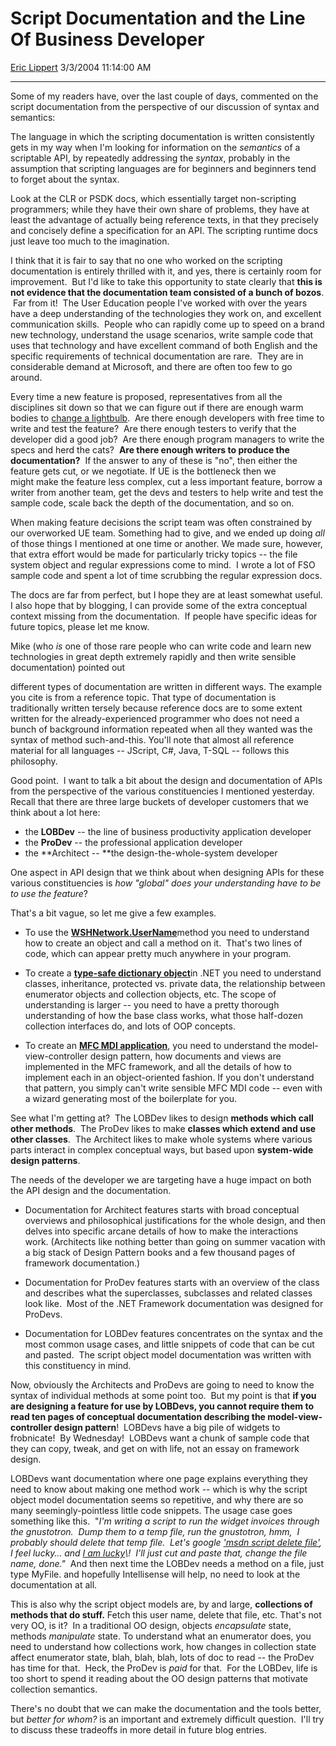# Script Documentation and the Line Of Business Developer

[Eric Lippert](https://social.msdn.microsoft.com/profile/Eric%20Lippert) 3/3/2004 11:14:00 AM

-----

Some of my readers have, over the last couple of days, commented on the script documentation from the perspective of our discussion of syntax and semantics: 

The language in which the scripting documentation is written consistently gets in my way when I'm looking for information on the *semantics* of a scriptable API, by repeatedly addressing the *syntax*, probably in the assumption that scripting languages are for beginners and beginners tend to forget about the syntax. 

Look at the CLR or PSDK docs, which essentially target non-scripting programmers; while they have their own share of problems, they have at least the advantage of actually being reference texts, in that they precisely and concisely define a specification for an API. The scripting runtime docs just leave too much to the imagination. 

I think that it is fair to say that no one who worked on the scripting documentation is entirely thrilled with it, and yes, there is certainly room for improvement.  But I'd like to take this opportunity to state clearly that **this is not evidence that the documentation team consisted of a bunch of bozos**.  Far from it\!  The User Education people I've worked with over the years have a deep understanding of the technologies they work on, and excellent communication skills.  People who can rapidly come up to speed on a brand new technology, understand the usage scenarios, write sample code that uses that technology and have excellent command of both English and the specific requirements of technical documentation are rare.  They are in considerable demand at Microsoft, and there are often too few to go around. 

Every time a new feature is proposed, representatives from all the disciplines sit down so that we can figure out if there are enough warm bodies to [change a lightbulb](/ericlippert/archive/2003/10/28/53298.aspx "http://blogs.msdn.com/ericlippert/archive/2003/10/28/53298.aspx").  Are there enough developers with free time to write and test the feature?  Are there enough testers to verify that the developer did a good job?  Are there enough program managers to write the specs and herd the cats?  **Are there enough writers to produce the documentation?**  If the answer to any of these is "no", then either the feature gets cut, or we negotiate. If UE is the bottleneck then we might make the feature less complex, cut a less important feature, borrow a writer from another team, get the devs and testers to help write and test the sample code, scale back the depth of the documentation, and so on. 

When making feature decisions the script team was often constrained by our overworked UE team. Something had to give, and we ended up doing *all* of those things I mentioned at one time or another. We made sure, however, that extra effort would be made for particularly tricky topics -- the file system object and regular expressions come to mind.  I wrote a lot of FSO sample code and spent a lot of time scrubbing the regular expression docs. 

The docs are far from perfect, but I hope they are at least somewhat useful.  I also hope that by blogging, I can provide some of the extra conceptual context missing from the documentation.  If people have specific ideas for future topics, please let me know. 

Mike (who *is* one of those rare people who can write code and learn new technologies in great depth extremely rapidly and then write sensible documentation) pointed out 

different types of documentation are written in different ways. The example you cite is from a reference topic. That type of documentation is traditionally written tersely because reference docs are to some extent written for the already-experienced programmer who does not need a bunch of background information repeated when all they wanted was the syntax of method such-and-this. You'll note that almost all reference material for all languages -- JScript, C\#, Java, T-SQL -- follows this philosophy. 

Good point.  I want to talk a bit about the design and documentation of APIs from the perspective of the various constituencies I mentioned yesterday.  Recall that there are three large buckets of developer customers that we think about a lot here: 

  - the **LOBDev** -- the line of business productivity application developer 
  - the **ProDev** -- the professional application developer
  - the **Architect -- **the design-the-whole-system developer

One aspect in API design that we think about when designing APIs for these various constituencies is *how "global" does your understanding have to be to use the feature*?  

That's a bit vague, so let me give a few examples. 

  - To use the [**WSHNetwork.UserName**](http://msdn.microsoft.com/library/default.asp?url=/library/en-us/script56/html/wsprousername.asp)method you need to understand how to create an object and call a method on it.  That's two lines of code, which can appear pretty much anywhere in your program.

  - To create a [**type-safe dictionary object**](http://msdn.microsoft.com/library/default.asp?url=/library/en-us/cpref/html/frlrfsystemcollectionsdictionarybaseclasstopic.asp)in .NET you need to understand classes, inheritance, protected vs. private data, the relationship between enumerator objects and collection objects, etc. The scope of understanding is larger -- you need to have a pretty thorough understanding of how the base class works, what those half-dozen collection interfaces do, and lots of OOP concepts. 

  - To create an **[MFC MDI application](http://msdn.microsoft.com/library/default.asp?url=/library/en-us/vccore/html/_core_MFC_Topics_.28.General.29.asp)**, you need to understand the model-view-controller design pattern, how documents and views are implemented in the MFC framework, and all the details of how to implement each in an object-oriented fashion. If you don't understand that pattern, you simply can't write sensible MFC MDI code -- even with a wizard generating most of the boilerplate for you. 

See what I'm getting at?  The LOBDev likes to design **methods which call other methods**.  The ProDev likes to make **classes which extend and use other classes**.  The Architect likes to make whole systems where various parts interact in complex conceptual ways, but based upon **system-wide design patterns**. 

The needs of the developer we are targeting have a huge impact on both the API design and the documentation.  

  - Documentation for Architect features starts with broad conceptual overviews and philosophical justifications for the whole design, and then delves into specific arcane details of how to make the interactions work. (Architects like nothing better than going on summer vacation with a big stack of Design Pattern books and a few thousand pages of framework documentation.) 

  - Documentation for ProDev features starts with an overview of the class and describes what the superclasses, subclasses and related classes look like.  Most of the .NET Framework documentation was designed for ProDevs. 

  - Documentation for LOBDev features concentrates on the syntax and the most common usage cases, and little snippets of code that can be cut and pasted.  The script object model documentation was written with this constituency in mind. 

Now, obviously the Architects and ProDevs are going to need to know the syntax of individual methods at some point too.  But my point is that **if you are designing a feature for use by LOBDevs, you cannot require them to read ten pages of conceptual documentation describing the model-view-controller design pattern**\!  LOBDevs have a big pile of widgets to frobnicate\!  By Wednesday\!  LOBDevs want a chunk of sample code that they can copy, tweak, and get on with life, not an essay on framework design.  

LOBDevs want documentation where one page explains everything they need to know about making one method work -- which is why the script object model documentation seems so repetitive, and why there are so many seemingly-pointless little code snippets. The usage case goes something like this.  "*I'm writing a script to run the widget invoices through the gnustotron.  Dump them to a temp file, run the gnustotron, hmm,  I probably should delete that temp file.  Let's google ['msdn script delete file'](http://www.google.com/search?sourceid=navclient&ie=UTF-8&oe=UTF-8&q=msdn+script+delete+file "http://www.google.com/search?sourceid=navclient&ie=UTF-8&oe=UTF-8&q=msdn+script+delete+file"), I feel lucky… and [I am lucky](http://msdn.microsoft.com/library/default.asp?url=/library/en-us/script56/html/jsmthdelete.asp "http://msdn.microsoft.com/library/default.asp?url=/library/en-us/script56/html/jsmthdelete.asp")\!  I'll just cut and paste that, change the file name, done."*  And then next time the LOBDev needs a method on a file, just type MyFile. and hopefully Intellisense will help, no need to look at the documentation at all. 

This is also why the script object models are, by and large, **collections of methods that do stuff.** Fetch this user name, delete that file, etc. That's not very OO, is it?  In a traditional OO design, objects *encapsulate* state, methods *manipulate* state. To understand what an enumerator does, you need to understand how collections work, how changes in collection state affect enumerator state, blah, blah, blah, lots of doc to read -- the ProDev has time for that.  Heck, the ProDev is *paid* for that.  For the LOBDev, life is too short to spend it reading about the OO design patterns that motivate collection semantics. 

There's no doubt that we can make the documentation and the tools better, but *better for whom?* is an important and extremely difficult question.  I'll try to discuss these tradeoffs in more detail in future blog entries.

